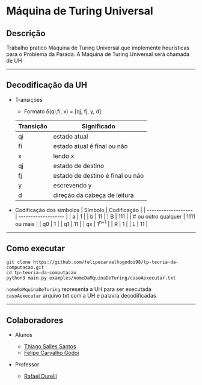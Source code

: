 # Máquina de Turing Universal


## Descrição
Trabalho pratico Máquina de Turing Universal que implemente heurísticas para o Problema da Parada.
A Máquina de Turing Universal será chamada de UH

---

## Decodificação da UH
- Transições
  - <p>Formato δ(qi,fi, x) = [qj, fj, y, d]</p>
  
  | Transição  | Significado   |
  | ------------------- | ------------------- |
  |  qi | estado atual  |
  |  fi |  estado atual é final ou não |
  |  x |  lendo x |
  |  qj |  estado de destino |
  |  fj |  estado de destino é final ou não |
  |  y |   escrevendo y |
  |  d |  direção da cabeça de leitura |

- Codificação dos símbolos
  | Símbolo  | Codificação   |
  | ------------------- | ------------------- |
  | a | 1 |
  | b | 11 |
  | B | 111 |
  | # ou outro qualquer | 1111 ou mais |
  | q0 | 1 |
  | q1 | 11 |
  | qx | 1<sup>n+1</sup> |
  | R | 1 |
  | L | 11 |
  
---

## Como executar
  ``git clone https://github.com/felipecarvalhogodoi98/tp-teoria-da-computacao.git``<br>
  ``cd tp-teoria-da-computacao``<br>
  ``python3 main.py examples/nomeDaMquinaDeTuring/casoAexecutar.txt``<br>

  ``nomeDaMquinaDeTuring`` representa a UH para ser executada <br>
  ``casoAexecutar`` arquivo txt com a UH e palavra decodificadas

---

## Colaboradores 

- Alunos
  - <a href="https://github.com/ThiagoSallesSantos">Thiago Salles Santos</a>
  - <a href="https://github.com/felipecarvalhogodoi98">Felipe Carvalho Godoi</a>

- Professor
  - <a href="https://github.com/rdurelli">Rafael Durelli</a>


